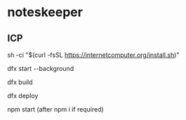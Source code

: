 # noteskeeper
## ICP

sh -ci "$(curl -fsSL https://internetcomputer.org/install.sh)"


dfx start --background


dfx build


dfx deploy


npm start (after npm i if required)
